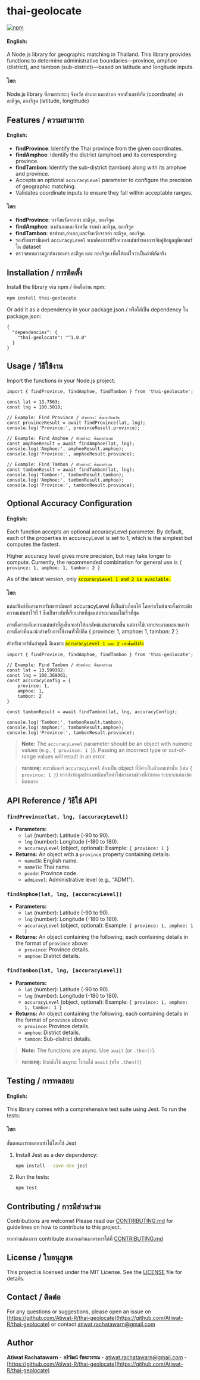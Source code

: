 # thai-geolocate

[![npm](https://img.shields.io/npm/v/thai-geolocate)](https://www.npmjs.com/package/thai-geolocate)

#### English:
A Node.js library for geographic matching in Thailand. This library provides functions to determine administrative boundaries—province, amphoe (district), and tambon (sub-district)—based on latitude and longitude inputs.

#### ไทย:
Node.js library ที่สามารถระบุ จังหวัด อําเภอ และตําบล จากตัวเลขพิกัด (coordinate) ค่าละติจูด, ลองจิจูด (latitude, longtitude)

## Features / ความสามารถ

#### English:
- **findProvince**: Identify the Thai province from the given coordinates.
- **findAmphoe**: Identify the district (amphoe) and its corresponding province.
- **findTambon**: Identify the sub-district (tambon) along with its amphoe and province.
- Accepts an optional `accuracyLevel` parameter to configure the precision of geographic matching.
- Validates coordinate inputs to ensure they fall within acceptable ranges.

#### ไทย:
- **findProvince**: หาจังหวัดจากค่า ละติจูด, ลองจิจูด
- **findAmphoe**: หาอําเภอและจังหวัด จากค่า ละติจูด, ลองจิจูด
- **findTambon**: หาตําบล,อําเภอ,และจังหวัดจากค่า ละติจูด, ลองจิจูด
- รองรับพารามิเตอร์ `accuracyLevel` หากต้องการปรับความแม่นยำของการจับคู่ข้อมูลภูมิศาสตร์ใน dataset
- ตรวจสอบความถูกต้องของค่า ละติจูด และ ลองจิจูด เพื่อให้แน่ใจว่าเป็นค่าพิกัดจริง

## Installation / การติดตั้ง

Install the library via npm / ติดตั้งผ่าน npm:

```bash
npm install thai-geolocate
```

Or add it as a dependency in your package.json / หรือใส่เป็น dependency ใน package.json:

```
{
  "dependencies": {
    "thai-geolocate": "^1.0.0"
  }
}
```

## Usage / วิธีใช้งาน

Import the functions in your Node.js project:

```
import { findProvince, findAmphoe, findTambon } from 'thai-geolocate';

const lat = 13.7563;
const lng = 100.5018;

// Example: Find Province / ตัวอย่าง: ค้นหาจังหวัด
const provinceResult = await findProvince(lat, lng);
console.log('Province:', provinceResult.province);

// Example: Find Amphoe / ตัวอย่าง: ค้นหาอําเภอ
const amphoeResult = await findAmphoe(lat, lng);
console.log('Amphoe:', amphoeResult.amphoe);
console.log('Province:', amphoeResult.province);

// Example: Find Tambon / ตัวอย่าง: ค้นหาตําบล
const tambonResult = await findTambon(lat, lng);
console.log('Tambon:', tambonResult.tambon);
console.log('Amphoe:', tambonResult.amphoe);
console.log('Province:', tambonResult.province);
```

## Optional Accuracy Configuration

#### English:
Each function accepts an optional accuracyLevel parameter. 
By default, each of the properties in accuracyLevel is set to 1, which is the simplest but computes the fastest.

Higher accuracy level gives more precision, but may take longer to compute.
Currently, the recommended combination for general use is `{ province: 1, amphoe: 1, tambon: 2 }`

As of the latest version, only <mark>`accuracyLevel 1 and 2 is available.`</mark>

#### ไทย:
แต่ละฟังก์ชันสามารถรับพารามิเตอร์ accuracyLevel ที่เป็นตัวเลือกได้
โดยค่าเริ่มต้นจะตั้งค่าระดับความแม่นยำไว้ที่ 1 ซึ่งเป็นระดับที่เรืยบง่ายที่สุดแต่ประมวลผลได้เร็วที่สุด

การตั้งค่าระดับความแม่นยำที่สูงขึ้นจะทําให้ผลลัพธ์แม่นยำมากขึ้น แต่อาจใช้เวลาประมวลผลนานกว่า
การตั้งค่าที่แนะนำสำหรับการใช้งานทั่วไปคือ { province: 1, amphoe: 1, tambon: 2 }

สำหรับเวอร์ชันล่าสุดนี้ มีเฉพาะ <mark>`accuracyLevel 1 และ 2 เท่านั้นที่ใช้ได้`</mark>

```
import { findProvince, findAmphoe, findTambon } from 'thai-geolocate';

// Example: Find Tambon / ตัวอย่าง: ค้นหาตําบล
const lat = 13.599302;
const lng = 100.369061;
const accuracyConfig = { 
    province: 1, 
    amphoe: 1,
    tambon: 2
}

const tambonResult = await findTambon(lat, lng, accuracyConfig);

console.log('Tambon:', tambonResult.tambon);
console.log('Amphoe:', tambonResult.amphoe);
console.log('Province:', tambonResult.province);
```

> **Note:** The `accuracyLevel` parameter should be an object with numeric values (e.g., `{ province: 1 }`). Passing an incorrect type or out-of-range values will result in an error.

> **หมายเหตุ:** พารามิเตอร์ `accuracyLevel` ต้องเป็น object ที่มีค่าเป็นตัวเลขเท่านั้น (เช่น `{ province: 1 }`) หากส่งข้อมูลประเภทผิดหรือค่าไม่ตรงตามช่วงที่กำหนด ระบบจะแสดงข้อผิดพลาด

## API Reference / วิธีใช้ API

### `findProvince(lat, lng, [accuracyLevel])`
- **Parameters:**
  - `lat` (number): Latitude (-90 to 90).
  - `lng` (number): Longitude (-180 to 180).
  - `accuracyLevel` (object, optional): Example: `{ province: 1 }`
- **Returns:** An object with a `province` property containing details:
  - `nameEN`: English name.
  - `nameTH`: Thai name.
  - `pcode`: Province code.
  - `admLevel`: Administrative level (e.g., "ADM1").

### `findAmphoe(lat, lng, [accuracyLevel])`
- **Parameters:**
  - `lat` (number): Latitude (-90 to 90).
  - `lng` (number): Longitude (-180 to 180).
  - `accuracyLevel` (object, optional): Example: `{ province: 1, amphoe: 1 }`
- **Returns:** An object containing the following, each containing details in the format of `province` above:
  - `province`: Province details.
  - `amphoe`: District details.

### `findTambon(lat, lng, [accuracyLevel])`
- **Parameters:**
  - `lat` (number): Latitude (-90 to 90).
  - `lng` (number): Longitude (-180 to 180).
  - `accuracyLevel` (object, optional): Example: `{ province: 1, amphoe: 1, tambon: 1 }`
- **Returns:** An object containing the following, each containing details in the format of `province` above:
  - `province`: Province details.
  - `amphoe`: District details.
  - `tambon`: Sub-district details.

> **Note:** The functions are async. Use `await` (or `.then()`).

> **หมายเหตุ:** ฟังก์ชันใช้ async โปรดใช้ `await` (หรือ `.then()`)

## Testing / การทดสอบ

#### English:
This library comes with a comprehensive test suite using Jest. To run the tests:

#### ไทย:
ขั้นตอนการทดสอบทำได้โดยใช้ Jest

1. Install Jest as a dev dependency:
   ```bash
   npm install --save-dev jest
   ```

2. Run the tests:
   ```bash
   npm test
   ```

## Contributing / การมีส่วนร่วม

Contributions are welcome! Please read our [CONTRIBUTING.md](CONTRIBUTING.md) for guidelines on how to contribute to this project.

หากท่านต้องการ contribute สามารถอ่านมาตรการได้ที่ [CONTRIBUTING.md](CONTRIBUTING.md)

## License / ใบอนุญาต

This project is licensed under the MIT License. See the [LICENSE](LICENSE) file for details.

## Contact / ติดต่อ

For any questions or suggestions, please open an issue on [https://github.com/Atiwat-R/thai-geolocate](https://github.com/Atiwat-R/thai-geolocate) or contact [atiwat.rachatawarn@gmail.com](mailto:atiwat.rachatawarn@gmail.com)

## Author

**Atiwat Rachatawarn** - **อธิวัฒน์ รัชตะวรรณ** - [atiwat.rachatawarn@gmail.com](mailto:atiwat.rachatawarn@gmail.com) - [https://github.com/Atiwat-R/thai-geolocate](https://github.com/Atiwat-R/thai-geolocate)
